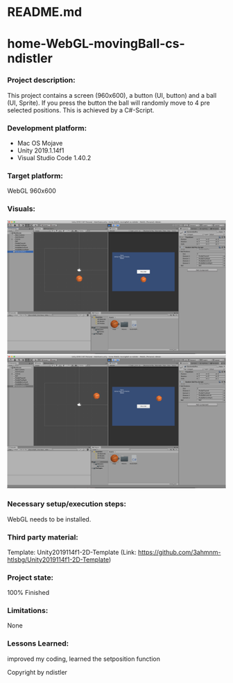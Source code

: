 # README.md
# home-WebGL-movingBall-cs-ndistler

### Project description: 
This project contains a screen (960x600), a button (UI, button) and a ball (UI, Sprite).
If you press the button the ball will randomly move to 4 pre selected positions.
This is achieved by a C#-Script.

### Development platform: 
- Mac OS Mojave 
- Unity 2019.1.14f1 
- Visual Studio Code 1.40.2

### Target platform: 
WebGL 960x600

### Visuals: 
<div>
    <img src="Screenshots/StartScreen.png">
    <img src="Screenshots/Pressed_button.png">
</div>

### Necessary setup/execution steps: 
WebGL needs to be installed.

### Third party material: 
Template: Unity2019114f1-2D-Template (Link: https://github.com/3ahmnm-htlsbg/Unity2019114f1-2D-Template)

### Project state: 
100% Finished

### Limitations: 
None

### Lessons Learned: 
improved my coding, learned the setposition function

Copyright by ndistler